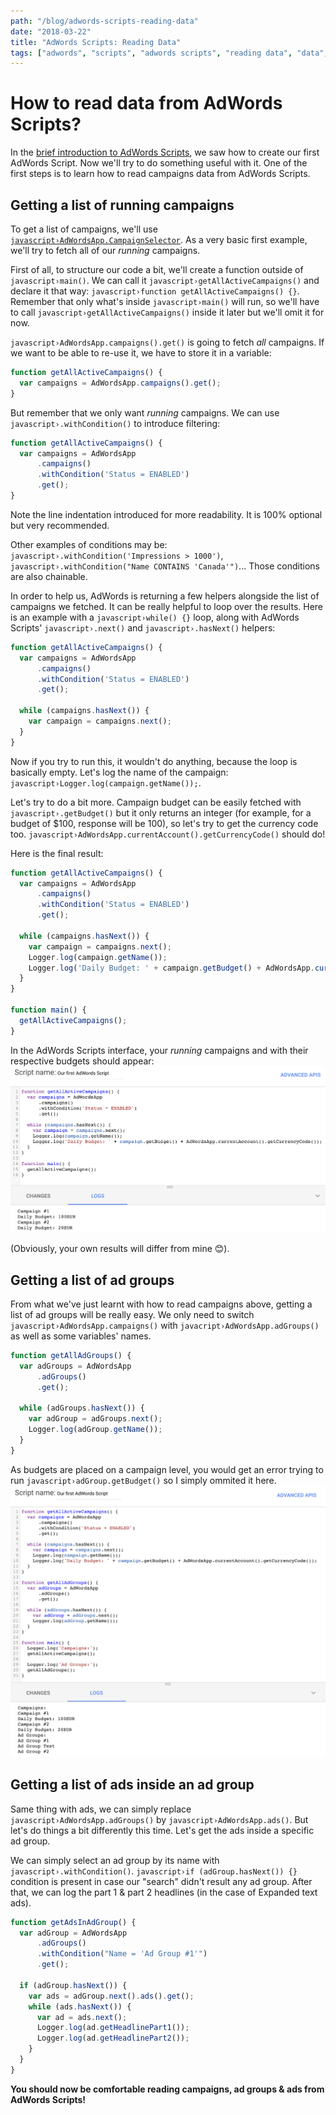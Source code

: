 ```yaml
---
path: "/blog/adwords-scripts-reading-data"
date: "2018-03-22"
title: "AdWords Scripts: Reading Data"
tags: ["adwords", "scripts", "adwords scripts", "reading data", "data", "reading"]
---
```


# How to read data from AdWords Scripts?
In the [brief introduction to AdWords Scripts](/blog/brief-introduction-to-adwords-scripts), we saw how to create our first AdWords Script. Now we'll try to do something useful with it. One of the first steps is to learn how to read campaigns data from AdWords Scripts.

## Getting a list of running campaigns
To get a list of campaigns, we'll use [`javascript›AdWordsApp.CampaignSelector`](https://developers.google.com/adwords/scripts/docs/reference/adwordsapp/adwordsapp_campaignselector). As a very basic first example, we'll try to fetch all of our *running* campaigns.

First of all, to structure our code a bit, we'll create a function outside of `javascript›main()`. We can call it `javascript›getAllActiveCampaigns()` and declare it that way: `javascript›function getAllActiveCampaigns() {}`. Remember that only what's inside `javascript›main()` will run, so we'll have to call `javascript›getAllActiveCampaigns()` inside it later but we'll omit it for now.

`javascript›AdWordsApp.campaigns().get()` is going to fetch *all* campaigns. If we want to be able to re-use it, we have to store it in a variable:

```javascript
function getAllActiveCampaigns() {
  var campaigns = AdWordsApp.campaigns().get();
}
```

But remember that we only want *running* campaigns. We can use `javascript›.withCondition()` to introduce filtering:

```javascript
function getAllActiveCampaigns() {
  var campaigns = AdWordsApp
      .campaigns()
      .withCondition('Status = ENABLED')
      .get();
}
```

Note the line indentation introduced for more readability. It is 100% optional but very recommended.

Other examples of conditions may be: `javascript›.withCondition('Impressions > 1000')`, `javascript›.withCondition("Name CONTAINS 'Canada'")`... Those conditions are also chainable.

In order to help us, AdWords is returning a few helpers alongside the list of campaigns we fetched. It can be really helpful to loop over the results. Here is an example with a `javascript›while() {}` loop, along with AdWords Scripts' `javascript›.next()` and `javascript›.hasNext()` helpers:
```javascript
function getAllActiveCampaigns() {
  var campaigns = AdWordsApp
      .campaigns()
      .withCondition('Status = ENABLED')
      .get();

  while (campaigns.hasNext()) {
    var campaign = campaigns.next();
  }
}
```

Now if you try to run this, it wouldn't do anything, because the loop is basically empty. Let's log the name of the campaign: `javascript›Logger.log(campaign.getName());`.

Let's try to do a bit more. Campaign budget can be easily fetched with `javascript›.getBudget()` but it only returns an integer (for example, for a budget of $100, response will be 100), so let's try to get the currency code too. `javascript›AdWordsApp.currentAccount().getCurrencyCode()` should do!

Here is the final result:
```javascript
function getAllActiveCampaigns() {
  var campaigns = AdWordsApp
      .campaigns()
      .withCondition('Status = ENABLED')
      .get();

  while (campaigns.hasNext()) {
    var campaign = campaigns.next();
    Logger.log(campaign.getName());
    Logger.log('Daily Budget: ' + campaign.getBudget() + AdWordsApp.currentAccount().getCurrencyCode());
  }
}

function main() {
  getAllActiveCampaigns();
}
```

In the AdWords Scripts interface, your *running* campaigns and with their respective budgets should appear:
![Final result](final_result.png)

(Obviously, your own results will differ from mine 😊).

## Getting a list of ad groups
From what we've just learnt with how to read campaigns above, getting a list of ad groups will be really easy. We only need to switch `javascript›AdWordsApp.campaigns()` with `javacript›AdWordsApp.adGroups()` as well as some variables' names.
```javascript
function getAllAdGroups() {
  var adGroups = AdWordsApp
      .adGroups()
      .get();

  while (adGroups.hasNext()) {
    var adGroup = adGroups.next();
    Logger.log(adGroup.getName());
  }
}
```

As budgets are placed on a campaign level, you would get an error trying to run `javascript›adGroup.getBudget()` so I simply ommited it here.
![Ad groups result](ag_result.png)

## Getting a list of ads inside an ad group
Same thing with ads, we can simply replace `javascript›AdWordsApp.adGroups()` by `javascript›AdWordsApp.ads()`. But let's do things a bit differently this time. Let's get the ads inside a specific ad group.

We can simply select an ad group by its name with `javascript›.withCondition()`. `javascript›if (adGroup.hasNext()) {}` condition is present in case our "search" didn't result any ad group. After that, we can log the part 1 & part 2 headlines (in the case of Expanded text ads).
```javascript
function getAdsInAdGroup() {
  var adGroup = AdWordsApp
      .adGroups()
      .withCondition("Name = 'Ad Group #1'")
      .get();

  if (adGroup.hasNext()) {
    var ads = adGroup.next().ads().get();
    while (ads.hasNext()) {
      var ad = ads.next();
      Logger.log(ad.getHeadlinePart1());
      Logger.log(ad.getHeadlinePart2());
    }
  }
}
```

__You should now be comfortable reading campaigns, ad groups & ads from AdWords Scripts!__
